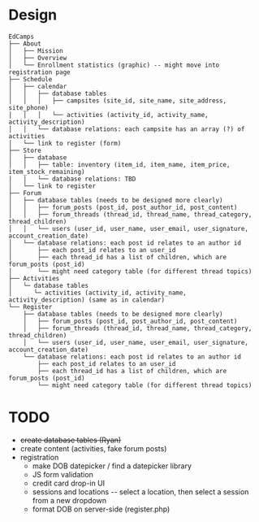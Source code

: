 Design
===
```
EdCamps
├── About
│   ├── Mission
│   ├── Overview
│   └── Enrollment statistics (graphic) -- might move into registration page
├── Schedule
│   ├── calendar
│   │   ├── database tables
│   │   │   ├── campsites (site_id, site_name, site_address, site_phone)
│   │   │   └── activities (activity_id, activity_name, activity_description)
│   │   └── database relations: each campsite has an array (?) of activities
│   └── link to register (form)
├── Store
│   ├── database
│   │   ├── table: inventory (item_id, item_name, item_price, item_stock_remaining)
|   |   └── database relations: TBD
│   └── link to register
├── Forum
│   ├── database tables (needs to be designed more clearly)
│   │   ├── forum_posts (post_id, post_author_id, post_content)
│   │   ├── forum_threads (thread_id, thread_name, thread_category, thread_children)
│   │   └── users (user_id, user_name, user_email, user_signature, account_creation_date)
│   └── database relations: each post id relates to an author id
│       ├── each post_id relates to an user_id
│       ├── each thread_id has a list of children, which are forum_posts (post_id)
│       └── might need category table (for different thread topics)
├── Activities
│   └─ database tables
│      └─ activities (activity_id, activity_name, activity_description) (same as in calendar)
└── Register
    ├── database tables (needs to be designed more clearly)
    │   ├── forum_posts (post_id, post_author_id, post_content)
    │   ├── forum_threads (thread_id, thread_name, thread_category, thread_children)
    │   └── users (user_id, user_name, user_email, user_signature, account_creation_date)
    └── database relations: each post id relates to an author id
        ├── each post_id relates to an user_id
        ├── each thread_id has a list of children, which are forum_posts (post_id)
        └── might need category table (for different thread topics)
```

TODO
===
- ~~create database tables (Ryan)~~
- create content (activities, fake forum posts)
- registration
  - make DOB datepicker / find a datepicker library
  - JS form validation
  - credit card drop-in UI
  - sessions and locations -- select a location, then select a session from a new dropdown
  - format DOB on server-side (register.php)
